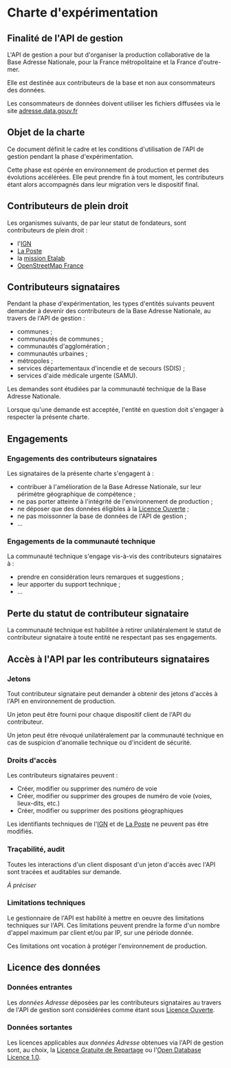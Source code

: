 # Charte d'expérimentation

## Finalité de l'API de gestion

L'API de gestion a pour but d'organiser la production collaborative de la Base Adresse Nationale, pour la France métropolitaine et la France d'outre-mer.

Elle est destinée aux contributeurs de la base et non aux consommateurs des données.

Les consommateurs de données doivent utiliser les fichiers diffusées via le site [adresse.data.gouv.fr](https://adresse.data.gouv.fr)

## Objet de la charte

Ce document définit le cadre et les conditions d'utilisation de l'API de gestion pendant la phase d'expérimentation.

Cette phase est opérée en environnement de production et permet des évolutions accélérées. Elle peut prendre fin à tout moment, les contributeurs étant alors accompagnés dans leur migration vers le dispositif final.

## Contributeurs de plein droit

Les organismes suivants, de par leur statut de fondateurs, sont contributeurs de plein droit :

* l'[IGN][4]
* [La Poste][5]
* la [mission Etalab](https://www.etalab.gouv.fr)
* [OpenStreetMap France](http://openstreetmap.fr/)

## Contributeurs signataires

Pendant la phase d'expérimentation, les types d'entités suivants peuvent demander à devenir des contributeurs de la Base Adresse Nationale, au travers de l'API de gestion :

* communes ;
* communautés de communes ;
* communautés d'agglomération ;
* communautés urbaines ;
* métropoles ;
* services départementaux d'incendie et de secours (SDIS) ;
* services d'aide médicale urgente (SAMU).

Les demandes sont étudiées par la communauté technique de la Base Adresse Nationale.

Lorsque qu'une demande est acceptée, l'entité en question doit s'engager à respecter la présente charte.

## Engagements

### Engagements des contributeurs signataires

Les signataires de la présente charte s'engagent à :

* contribuer à l'amélioration de la Base Adresse Nationale, sur leur périmètre géographique de compétence ;
* ne pas porter atteinte à l'intégrité de l'environnement de production ;
* ne déposer que des données éligibles à la [Licence Ouverte][1] ;
* ne pas moissonner la base de données de l'API de gestion ;
* ...

### Engagements de la communauté technique

La communauté technique s'engage vis-à-vis des contributeurs signataires à :
* prendre en considération leurs remarques et suggestions ;
* leur apporter du support technique ;
* ...

## Perte du statut de contributeur signataire

La communauté technique est habilitée à retirer unilatéralement le statut de contributeur signataire à toute entité ne respectant pas ses engagements.

## Accès à l'API par les contributeurs signataires

### Jetons

Tout contributeur signataire peut demander à obtenir des jetons d'accès à l'API en environnement de production.

Un jeton peut être fourni pour chaque dispositif client de l'API du contributeur.

Un jeton peut être révoqué unilatéralement par la communauté technique en cas de suspicion d'anomalie technique ou d'incident de sécurité.

### Droits d'accès

Les contributeurs signataires peuvent :
* Créer, modifier ou supprimer des numéro de voie
* Créer, modifier ou supprimer des groupes de numéro de voie (voies, lieux-dits, etc.)
* Créer, modifier ou supprimer des positions géographiques

Les identifiants techniques de l'[IGN][4] et de [La Poste][5] ne peuvent pas être modifiés.

### Traçabilité, audit

Toutes les interactions d'un client disposant d'un jeton d'accès avec l'API sont tracées et auditables sur demande.

_À préciser_

### Limitations techniques

Le gestionnaire de l'API est habilité à mettre en oeuvre des limitations techniques sur l'API. Ces limitations peuvent prendre la forme d'un nombre d'appel maximum par client et/ou par IP, sur une période donnée.

Ces limitations ont vocation à protéger l'environnement de production.

## Licence des données

### Données entrantes

Les _données Adresse_ déposées par les contributeurs signataires au travers de l'API de gestion sont considérées comme étant sous [Licence Ouverte][1].

### Données sortantes

Les licences applicables aux _données Adresse_ obtenues via l'API de gestion sont, au choix, la [Licence Gratuite de Repartage][2] ou l'[Open Database Licence 1.0][3].

[1]: https://www.etalab.gouv.fr/wp-content/uploads/2017/04/ETALAB-Licence-Ouverte-v2.0.pdf
[2]: http://adresse.data.gouv.fr/pdf/licence-gratuite-repartage.pdf
[3]: https://vvlibri.org/fr/licence/odbl/10/fr
[4]: http://www.ign.fr
[5]: http://www.laposte.fr/entreprise/produits-et-services/sna-normalisation-des-adresses

